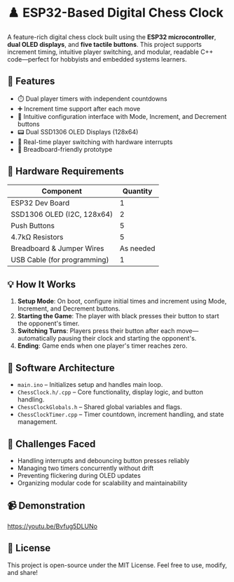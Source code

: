 
# ♟️ ESP32-Based Digital Chess Clock

A feature-rich digital chess clock built using the **ESP32 microcontroller**, **dual OLED displays**, and **five tactile buttons**. This project supports increment timing, intuitive player switching, and modular, readable C++ code—perfect for hobbyists and embedded systems learners.

## 🧠 Features

- ⏱️ Dual player timers with independent countdowns  
- ➕ Increment time support after each move  
- 🧭 Intuitive configuration interface with Mode, Increment, and Decrement buttons  
- 📟 Dual SSD1306 OLED Displays (128x64)  
- 🔄 Real-time player switching with hardware interrupts  
- 🧱 Breadboard-friendly prototype

## 🔧 Hardware Requirements

| Component                   | Quantity |
|----------------------------|----------|
| ESP32 Dev Board            | 1        |
| SSD1306 OLED (I2C, 128x64) | 2        |
| Push Buttons               | 5        |
| 4.7kΩ Resistors            | 5        |
| Breadboard & Jumper Wires  | As needed |
| USB Cable (for programming) | 1        |


## 💡 How It Works

1. **Setup Mode**: On boot, configure initial times and increment using Mode, Increment, and Decrement buttons.
2. **Starting the Game**: The player with black presses their button to start the opponent's timer.
3. **Switching Turns**: Players press their button after each move—automatically pausing their clock and starting the opponent's.
4. **Ending**: Game ends when one player's timer reaches zero.

## 🧱 Software Architecture

- `main.ino` – Initializes setup and handles main loop.
- `ChessClock.h/.cpp` – Core functionality, display logic, and button handling.
- `ChessClockGlobals.h` – Shared global variables and flags.
- `ChessClockTimer.cpp` – Timer countdown, increment handling, and state management.


## 🚧 Challenges Faced

- Handling interrupts and debouncing button presses reliably
- Managing two timers concurrently without drift
- Preventing flickering during OLED updates
- Organizing modular code for scalability and maintainability

## 📹 Demonstration
https://youtu.be/Bvfug5DLUNo

## 📘 License
This project is open-source under the MIT License. Feel free to use, modify, and share!
